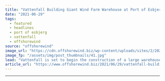 ```yaml
---
title: "Vattenfall Building Giant Wind Farm Warehouse at Port of Esbjerg"
date: "2021-06-29"
tags: 
  - featured
  - headlines
  - port of esbjerg
  - vattenfall
  - offshorewind
source: "offshorewind"
image_url: "https://cdn.offshorewind.biz/wp-content/uploads/sites/2/2021/06/29103003/vattenfall-warehouse-port-of-esbjerg.jpg"
image_fp: "/assets/img/post_thumbnails/41.jpg"
lead: "Vattenfall is set to begin the construction of a large warehouse for critical main"
article_url: "https://www.offshorewind.biz/2021/06/29/vattenfall-building-giant-wind-farm-warehouse-at-port-of-esbjerg/"
---
```


---
